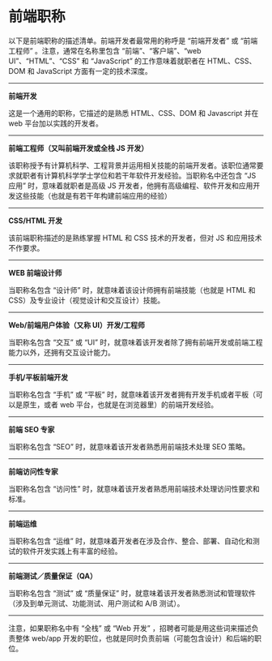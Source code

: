 # 前端职称

以下是前端职称的描述清单。前端开发者最常用的称呼是 “前端开发者” 或 “前端工程师” 。注意，通常在名称里包含 “前端”、“客户端”、“web UI”、“HTML”、“CSS” 和 “JavaScript” 的工作意味着就职者在 HTML、CSS、DOM 和 JavaScript 方面有一定的技术深度。

***

**前端开发**

这是一个通用的职称，它描述的是熟悉 HTML、CSS、DOM 和 Javascript 并在 web 平台加以实践的开发者。

***

**前端工程师（又叫前端开发或全栈 JS 开发）**

该职称授予有计算机科学、工程背景并运用相关技能的前端开发者。该职位通常要求就职者有计算机科学学士学位和若干年软件开发经验。当职称名中还包含 “JS 应用” 时，意味着就职者是高级 JS 开发者，他拥有高级编程、软件开发和应用开发这些技能（也就是有若干年构建前端应用的经验）

***

**CSS/HTML 开发**

该前端职称描述的是熟练掌握 HTML 和 CSS 技术的开发者，但对 JS 和应用技术不作要求。

***

**WEB 前端设计师**

当职称名包含 “设计师” 时，就意味着该设计师拥有前端技能（也就是 HTML 和 CSS）及专业设计（视觉设计和交互设计）技能。

***

**Web/前端用户体验（又称 UI）开发/工程师**

当职称名包含 “交互” 或 “UI” 时，就意味着该开发者除了拥有前端开发或前端工程能力以外，还拥有交互设计能力。

***

**手机/平板前端开发**

当职称名包含 “手机” 或 “平板” 时，就意味着该开发者拥有开发手机或者平板（可以是原生，或者 web 平台，也就是在浏览器里）的前端开发经验。

***

**前端 SEO 专家**

当职称名包含 “SEO” 时，就意味着该开发者熟悉用前端技术处理 SEO 策略。

***

**前端访问性专家**

当职称名包含 “访问性” 时，就意味着该开发者熟悉用前端技术处理访问性要求和标准。

***

**前端运维**

当职称名包含 “运维” 时，就意味着开发者在涉及合作、整合、部署、自动化和测试的软件开发实践上有丰富的经验。

***

**前端测试／质量保证（QA）**

当职称名包含 “测试” 或 “质量保证” 时，就意味着该开发者熟悉测试和管理软件（涉及到单元测试、功能测试、用户测试和 A/B 测试）。

***

注意，如果职称名中有 “全栈” 或 “Web 开发” ，招聘者可能是用这些词来描述负责整体 web/app 开发的职位，也就是同时负责前端（可能包含设计）和后端的职位。

